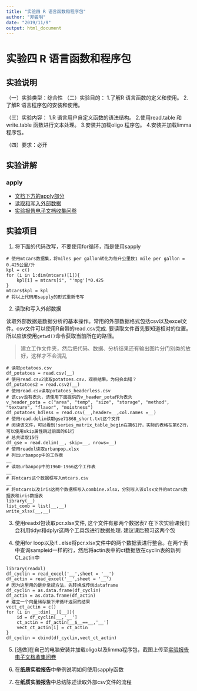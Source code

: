 ```yaml
---
title: "实验四 R 语言函数和程序包"
author: "郑骏明"
date: "2019/11/9"
output: html_document
---
```


# 实验四 R 语言函数和程序包

## 实验说明

（一）实验类型：综合性
（二）实验目的：
1.了解R 语言函数的定义和使用。
2.了解R 语言程序包的安装和使用。

（三）实验内容：
1.R 语言用户自定义函数的语法结构。
2.使用read.table 和write.table 函数进行文本处理。
3.安装并加载oligo 程序包。
4.安装并加载limma 程序包。

（四）要求：必开

## 实验讲解

### apply
- [文档下方的apply部分](lect01/lect_notes.pdf)
- [读取和写入外部数据](read_write_table.pdf)
- [实验报告电子文档收集问卷](https://www.wjx.cn/jq/50452568.aspx)

## 实验项目

1. 将下面的代码改写，不要使用for循环，而是使用sapply

```{r}
# 使用mtcars数据集，将miles per gallon转化为每升公里数1 mile per gallon = 0.425公里/升
kpl = c()
for (i in 1:dim(mtcars)[1]){
    kpl[i] = mtcars[i", "'mpg']*0.425
}
mtcars$kpl = kpl
# 将以上代码用sapply的形式重新书写

```

2. 读取和写入外部数据

读取外部数据是数据分析的基本操作。常用的外部数据格式包括csv以及excel文件。csv文件可以使用R自带的read.csv完成. 要读取文件首先要知道相对的位置。所以应该使用`getwd()`命令获取当前所在的路径。

> 建立工作文件夹，然后把代码、数据、分析结果还有输出图片分门别类的放好，这样才不会混乱

```{r}
# 读取potatoes.csv
df_potatoes = read.csv(__)
# 使用read.csv2读取potatoes.csv，观察结果。为何会出错？
df_potatoes2 = read.csv2(__)
# 使用read.csv读取potatoes_headerless.csv
# 该csv没有表头，请使用下面提供的v_header_pota作为表头
v_header_pota = c("area", "temp", "size", "storage", "method", "texture", "flavor", "moistness")
df_potatoes_hdless = read.csv(__,header=__,col.names =__)
# 使用read.delim读取gse71868_short.txt这个文件
# 阅读该文件，可以看到!series_matrix_table_begin在第61行，实际的表格在第62行，可以使用skip属性跳过前面的61行
# 总共读取15行
df_gse = read.delim(__, skip=__, nrows=__)
# 使用readxl读取urbanpop.xlsx
# 列出urbanpop中的工作表
__
# 读取urbanpop中的1960-1966这个工作表
__
# 将mtcars这个数据框写入mtcars.csv
__
# 将mtcars以及iris这两个数据框写入combine.xlsx，分别写入该xlsx文件的mtcars数据表和iris数据表
library(__)
list_comb = list(__,__)
write_xlsx(__,__)
```
3. 使用readxl包读取pcr.xlsx文件, 这个文件有那两个数据表? 在下次实验课我们会利用tidyr和dplyr这两个工具包进行数据处理. 建议课后预习这两个包

4. 使用for loop以及if...else将pcr.xlsx文件中的两个数据表进行整合。在两个表中查询sampleid一样的行，然后将actin表中的ct数据放在cyclin表的新列Ct_actin中

```{r}
library(readxl)
df_cyclin = read_excel('__',sheet = '__')
df_actin = read_excel('__',sheet = '__')
# 因为这里用的是非常规方法，先转换成传统dataframe
df_cyclin = as.data.frame(df_cyclin)
df_actin = as.data.frame(df_actin)
# 建立一个向量储存接下来循环返回的结果
vect_ct_actin = c()
for (i in __:dim(__)[__]){
    id = df_cyclin[__,'__']
    ct_actin = df_actin[__$__==__,'__']
    vect_ct_actin[i] = ct_actin
}
df_cyclin = cbind(df_cyclin,vect_ct_actin)
```

5. [选做]在自己的电脑安装并加载oligo以及limma程序包，截图上传至[实验报告电子文档收集问卷](https://www.wjx.cn/jq/50452568.aspx)

6. 在**纸质实验报告**中举例说明如何使用sapply函数
7. 在**纸质实验报告**中总结陈述读取外部csv文件的流程